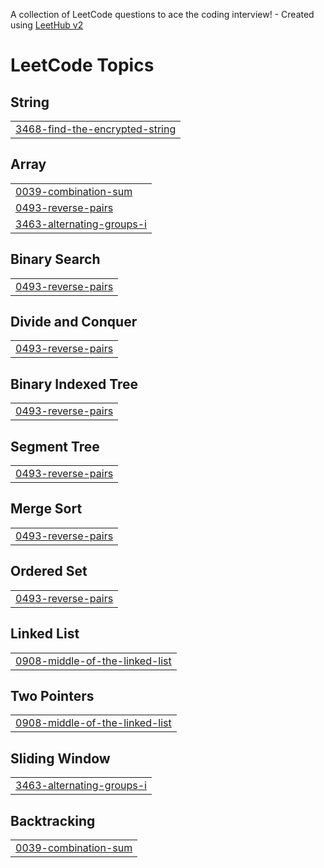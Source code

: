 A collection of LeetCode questions to ace the coding interview! - Created using [LeetHub v2](https://github.com/arunbhardwaj/LeetHub-2.0)
<!---LeetCode Topics Start-->
# LeetCode Topics
## String
|  |
| ------- |
| [3468-find-the-encrypted-string](https://github.com/akshat407/leetcode_questions/tree/master/3468-find-the-encrypted-string) |
## Array
|  |
| ------- |
| [0039-combination-sum](https://github.com/akshat407/leetcode_questions/tree/master/0039-combination-sum) |
| [0493-reverse-pairs](https://github.com/akshat407/leetcode_questions/tree/master/0493-reverse-pairs) |
| [3463-alternating-groups-i](https://github.com/akshat407/leetcode_questions/tree/master/3463-alternating-groups-i) |
## Binary Search
|  |
| ------- |
| [0493-reverse-pairs](https://github.com/akshat407/leetcode_questions/tree/master/0493-reverse-pairs) |
## Divide and Conquer
|  |
| ------- |
| [0493-reverse-pairs](https://github.com/akshat407/leetcode_questions/tree/master/0493-reverse-pairs) |
## Binary Indexed Tree
|  |
| ------- |
| [0493-reverse-pairs](https://github.com/akshat407/leetcode_questions/tree/master/0493-reverse-pairs) |
## Segment Tree
|  |
| ------- |
| [0493-reverse-pairs](https://github.com/akshat407/leetcode_questions/tree/master/0493-reverse-pairs) |
## Merge Sort
|  |
| ------- |
| [0493-reverse-pairs](https://github.com/akshat407/leetcode_questions/tree/master/0493-reverse-pairs) |
## Ordered Set
|  |
| ------- |
| [0493-reverse-pairs](https://github.com/akshat407/leetcode_questions/tree/master/0493-reverse-pairs) |
## Linked List
|  |
| ------- |
| [0908-middle-of-the-linked-list](https://github.com/akshat407/leetcode_questions/tree/master/0908-middle-of-the-linked-list) |
## Two Pointers
|  |
| ------- |
| [0908-middle-of-the-linked-list](https://github.com/akshat407/leetcode_questions/tree/master/0908-middle-of-the-linked-list) |
## Sliding Window
|  |
| ------- |
| [3463-alternating-groups-i](https://github.com/akshat407/leetcode_questions/tree/master/3463-alternating-groups-i) |
## Backtracking
|  |
| ------- |
| [0039-combination-sum](https://github.com/akshat407/leetcode_questions/tree/master/0039-combination-sum) |
<!---LeetCode Topics End-->
